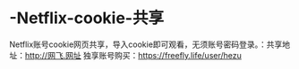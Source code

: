# -Netflix-cookie-共享
Netflix账号cookie网页共享，导入cookie即可观看，无须账号密码登录。：共享地址：http://网飞.网址
独享账号购买：https://freefly.life/user/hezu
